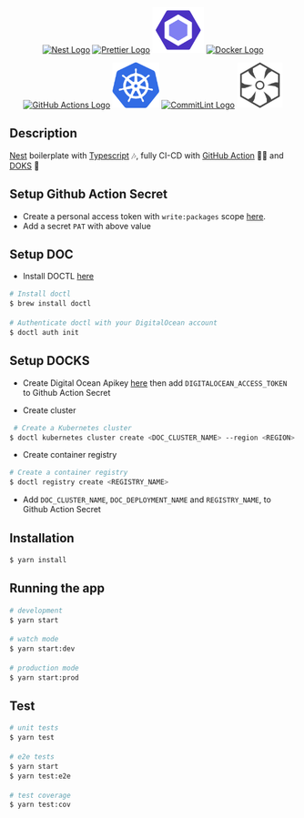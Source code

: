 <p align="center"> 
  <a href="https://nestjs.com/" target="blank"><img src="https://nestjs.com/img/logo-small.svg" height="80" alt="Nest Logo" /></a> <a href="https://prettier.io/" target="blank"><img src="https://raw.githubusercontent.com/prettier/prettier/main/website/static/icon.png" height="80" alt="Prettier Logo" /></a> 
  <a href="https://eslint.org/" target="blank"><img src="https://raw.githubusercontent.com/eslint/archive-website/e19d0bd4b5c116996f4cd94d4e90df5cc4367236/assets/img/logo.svg" height="80" alt="ESLint Logo" /></a> 
  <a href="https://docs.docker.com/" target="blank"><img src="https://www.docker.com/wp-content/uploads/2022/03/Moby-logo.png" height="80" alt="Docker Logo" /></a> </p> <p align="center"> 
  <a href="https://github.com/features/actions" target="blank"><img src="https://avatars.githubusercontent.com/u/44036562" height="80" alt="GitHub Actions Logo" /></a> 
  <a href="https://cloud.digitalocean.com/kubernetes" target="blank"><img src="https://raw.githubusercontent.com/kubernetes/kubernetes/master/logo/logo.png" height="80" alt="Kubernetes Logo" /></a> 
  <a href="https://commitlint.js.org/" target="blank"><img src="https://commitlint.js.org/assets/icon.png" height="80" alt="CommitLint Logo" /></a> 
  <a href="https://semantic-release.gitbook.io/semantic-release/" target="blank"><img src="https://raw.githubusercontent.com/semantic-release/semantic-release/master/media/semantic-release-logo.svg" height="80" alt="Semantic Release Logo" /></a> 
</p>

## Description

[Nest](https://github.com/nestjs/nest) boilerplate with [Typescript](https://www.typescriptlang.org/) 🎶, fully CI-CD with [GitHub Action](https://github.com/features/actions) 🏃‍♂️ and [DOKS](https://cloud.digitalocean.com/kubernetes) 🐳

## Setup Github Action Secret

- Create a personal access token with `write:packages` scope [here](https://github.com/settings/tokens/new?scopes=write:packages,repo).
- Add a secret `PAT` with above value

## Setup DOC

- Install DOCTL [here](https://cloud.google.com/sdk/docs/install)
```bash
# Install doctl
$ brew install doctl

# Authenticate doctl with your DigitalOcean account
$ doctl auth init
```

## Setup DOCKS
- Create Digital Ocean Apikey [here](https://cloud.digitalocean.com/account/api/tokens) then add `DIGITALOCEAN_ACCESS_TOKEN` to Github Action Secret

- Create cluster
```bash
 # Create a Kubernetes cluster
$ doctl kubernetes cluster create <DOC_CLUSTER_NAME> --region <REGION> --version <VERSION> --node-pool "name=<POOL_NAME>;size=<NODE_SIZE>;count=<NODE_COUNT>"
```

- Create container registry
```bash
# Create a container registry
$ doctl registry create <REGISTRY_NAME>
```

- Add `DOC_CLUSTER_NAME`, `DOC_DEPLOYMENT_NAME` and `REGISTRY_NAME`, to Github Action Secret

## Installation

```bash
$ yarn install
```

## Running the app

```bash
# development
$ yarn start

# watch mode
$ yarn start:dev

# production mode
$ yarn start:prod
```

## Test

```bash
# unit tests
$ yarn test

# e2e tests
$ yarn start
$ yarn test:e2e

# test coverage
$ yarn test:cov
```